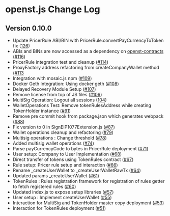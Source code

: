 # openst.js Change Log

## Version 0.10.0

* Update PricerRule ABI/BIN with PricerRule:convertPayCurrencyToToken fix ([126](https://github.com/OpenSTFoundation/openst.js/pull/126))
* ABIs and BINs are now accessed as a dependency on [openst-contracts](https://github.com/OpenSTFoundation/openst-contracts) ([#116](https://github.com/OpenSTFoundation/openst.js/pull/116))
* PricerRule integration test and cleanup ([#114](https://github.com/OpenSTFoundation/openst.js/pull/114))
* ProxyFactory address refactoring from createCompanyWallet method ([#113](https://github.com/OpenSTFoundation/openst.js/pull/113)
* Integration with mosaic.js npm ([#109](https://github.com/OpenSTFoundation/openst.js/pull/109))
* Docker Geth Integration: Using docker geth ([#108](https://github.com/OpenSTFoundation/openst.js/pull/108))
* Delayed Recovery Module Setup ([#107](https://github.com/OpenSTFoundation/openst.js/pull/107))
* Remove license from top of JS files ([#106](https://github.com/OpenSTFoundation/openst.js/pull/106))
* MultiSig Operation: Logout all sessions ([104](https://github.com/OpenSTFoundation/openst.js/pull/104))
* WalletOperations Test: Remove tokenRulesAddress while creating TokenHolder instance ([#91](https://github.com/OpenSTFoundation/openst.js/pull/91))
* Remove pre commit hook from package.json which generates webpack ([#88](https://github.com/OpenSTFoundation/openst.js/pull/88))
* Fix version to 0 in SignEIP1077Extension.js ([#87](https://github.com/OpenSTFoundation/openst.js/pull/87))
* Wallet operations cleanup and refactoring ([#79](https://github.com/OpenSTFoundation/openst.js/pull/79))
* Multisig operations : Change threshold ([#78](https://github.com/OpenSTFoundation/openst.js/pull/78))
* Added multisig wallet operations ([#74](https://github.com/OpenSTFoundation/openst.js/pull/74))
* Parse payCurrencyCode to bytes in PricerRule deployment ([#71](https://github.com/OpenSTFoundation/openst.js/pull/71))
* User setup: Company to User Implementation ([#68](https://github.com/OpenSTFoundation/openst.js/pull/68))
* Direct transfer of tokens using TokenRules contract ([#67](https://github.com/OpenSTFoundation/openst.js/pull/67))
* Rule setup: Pricer rule setup and interaction ([#66](https://github.com/OpenSTFoundation/openst.js/pull/66))
* Rename _createUserWallet to _createUserWalletRawTx ([#64](https://github.com/OpenSTFoundation/openst.js/pull/64))
* Updated params _createUserWallet ([#61](https://github.com/OpenSTFoundation/openst.js/pull/61))
* TokenRules : Rules registration framework for registration of rules getter to fetch registered rules ([#60](https://github.com/OpenSTFoundation/openst.js/pull/60))
* Updated index.js to expose setup libraries ([#57](https://github.com/OpenSTFoundation/openst.js/pull/57))
* User setup : Implement createUserWallet ([#55](https://github.com/OpenSTFoundation/openst.js/pull/55))
* Interaction for MultiSig and TokenHolder master copy deployment ([#53](https://github.com/OpenSTFoundation/openst.js/pull/53))
* Interaction for TokenRules deployment ([#51](https://github.com/OpenSTFoundation/openst.js/issues/51))